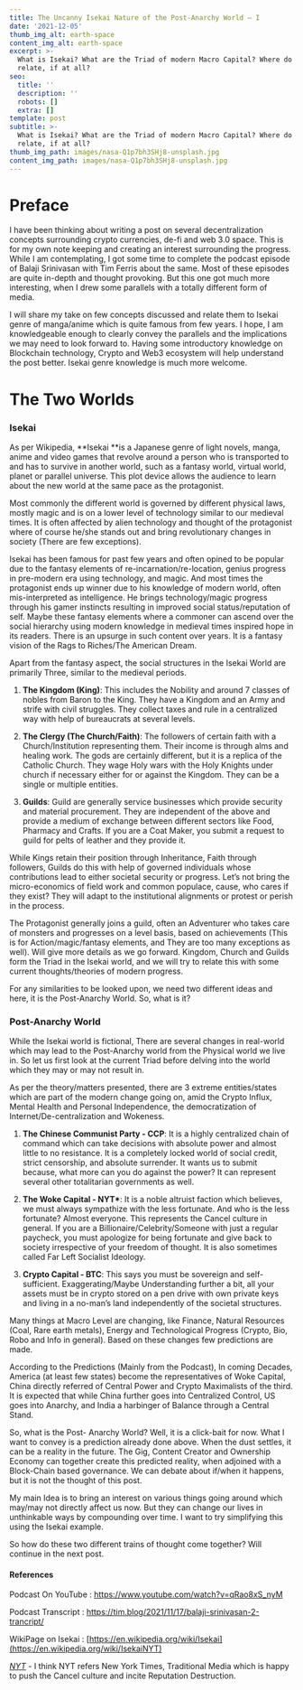 ```yaml
---
title: The Uncanny Isekai Nature of the Post-Anarchy World – I
date: '2021-12-05'
thumb_img_alt: earth-space
content_img_alt: earth-space
excerpt: >-
  What is Isekai? What are the Triad of modern Macro Capital? Where do these
  relate, if at all?
seo:
  title: ''
  description: ''
  robots: []
  extra: []
template: post
subtitle: >-
  What is Isekai? What are the Triad of modern Macro Capital? Where do these
  relate, if at all?
thumb_img_path: images/nasa-Q1p7bh3SHj8-unsplash.jpg
content_img_path: images/nasa-Q1p7bh3SHj8-unsplash.jpg
---
```

# Preface

I have been thinking about writing a post on several decentralization concepts surrounding crypto currencies, de-fi and web 3.0 space. This is for my own note keeping and creating an interest surrounding the progress. While I am contemplating, I got some time to complete the podcast episode of Balaji Srinivasan with Tim Ferris about the same. Most of these episodes are quite in-depth and thought provoking. But this one got much more interesting, when I drew some parallels with a totally different form of media.

I will share my take on few concepts discussed and relate them to Isekai genre of manga/anime which is quite famous from few years. I hope, I am knowledgeable enough to clearly convey the parallels and the implications we may need to look forward to. Having some introductory knowledge on Blockchain technology, Crypto and Web3 ecosystem will help understand the post better. Isekai genre knowledge is much more welcome.

# The Two Worlds

### Isekai

As per Wikipedia, \*\*Isekai \*\*is a Japanese genre of light novels, manga, anime and video games that revolve around a person who is transported to and has to survive in another world, such as a fantasy world, virtual world, planet or parallel universe. This plot device allows the audience to learn about the new world at the same pace as the protagonist.

Most commonly the different world is governed by different physical laws, mostly magic and is on a lower level of technology similar to our medieval times. It is often affected by alien technology and thought of the protagonist where of course he/she stands out and bring revolutionary changes in society (There are few exceptions).

Isekai has been famous for past few years and often opined to be popular due to the fantasy elements of re-incarnation/re-location, genius progress in pre-modern era using technology, and magic. And most times the protagonist ends up winner due to his knowledge of modern world, often mis-interpreted as intelligence. He brings technology/magic progress through his gamer instincts resulting in improved social status/reputation of self. Maybe these fantasy elements where a commoner can ascend over the social hierarchy using modern knowledge in medieval times inspired hope in its readers. There is an upsurge in such content over years. It is a fantasy vision of the Rags to Riches/The American Dream.

Apart from the fantasy aspect, the social structures in the Isekai World are primarily Three, similar to the medieval periods.

1.  **The Kingdom (King)**: This includes the Nobility and around 7 classes of nobles from Baron to the King. They have a Kingdom and an Army and strife with civil struggles. They collect taxes and rule in a centralized way with help of bureaucrats at several levels.

2.  **The Clergy (The Church/Faith)**: The followers of certain faith with a Church/Institution representing them. Their income is through alms and healing work. The gods are certainly different, but it is a replica of the Catholic Church. They wage Holy wars with the Holy Knights under church if necessary either for or against the Kingdom. They can be a single or multiple entities.

3.  **Guilds**: Guild are generally service businesses which provide security and material procurement. They are independent of the above and provide a medium of exchange between different sectors like Food, Pharmacy and Crafts. If you are a Coat Maker, you submit a request to guild for pelts of leather and they provide it.

While Kings retain their position through Inheritance, Faith through followers, Guilds do this with help of governed individuals whose contributions lead to either societal security or progress. Let’s not bring the micro-economics of field work and common populace, cause, who cares if they exist? They will adapt to the institutional alignments or protest or perish in the process.

The Protagonist generally joins a guild, often an Adventurer who takes care of monsters and progresses on a level basis, based on achievements (This is for Action/magic/fantasy elements, and They are too many exceptions as well). Will give more details as we go forward. Kingdom, Church and Guilds form the Triad in the Isekai world, and we will try to relate this with some current thoughts/theories of modern progress.

For any similarities to be looked upon, we need two different ideas and here, it is the Post-Anarchy World. So, what is it?

### Post-Anarchy World

While the Isekai world is fictional, There are several changes in real-world which may lead to the Post-Anarchy world from the Physical world we live in. So let us first look at the current Triad before delving into the world which they may or may not result in.

As per the theory/matters presented, there are 3 extreme entities/states which are part of the modern change going on, amid the Crypto Influx, Mental Health and Personal Independence, the democratization of Internet/De-centralization and Wokeness.

1.  **The Chinese Communist Party - CCP**: It is a highly centralized chain of command which can take decisions with absolute power and almost little to no resistance. It is a completely locked world of social credit, strict censorship, and absolute surrender. It wants us to submit because, what more can you do against the power? It can represent several other totalitarian governments as well.

2.  **The Woke Capital - NYT\***: It is a noble altruist faction which believes, we must always sympathize with the less fortunate. And who is the less fortunate? Almost everyone. This represents the Cancel culture in general. If you are a Billionaire/Celebrity/Someone with just a regular paycheck, you must apologize for being fortunate and give back to society irrespective of your freedom of thought. It is also sometimes called Far Left Socialist Ideology.

3.  **Crypto Capital - BTC**: This says you must be sovereign and self-sufficient. Exaggerating/Maybe Understanding further a bit, all your assets must be in crypto stored on a pen drive with own private keys and living in a no-man’s land independently of the societal structures.

Many things at Macro Level are changing, like Finance, Natural Resources (Coal, Rare earth metals), Energy and Technological Progress (Crypto, Bio, Robo and Info in general). Based on these changes few predictions are made.

According to the Predictions (Mainly from the Podcast), In coming Decades, America (at least few states) become the representatives of Woke Capital, China directly referred of Central Power and Crypto Maximalists of the third. It is expected that while China further goes into Centralized Control, US goes into Anarchy, and India a harbinger of Balance through a Central Stand.

So, what is the Post- Anarchy World? Well, it is a click-bait for now. What I want to convey is a prediction already done above. When the dust settles, it can be a reality in the future. The Gig, Content Creator and Ownership Economy can together create this predicted reality, when adjoined with a Block-Chain based governance. We can debate about if/when it happens, but it is not the thought of this post.

My main Idea is to bring an interest on various things going around which may/may not directly affect us now. But they can change our lives in unthinkable ways by compounding over time. I want to try simplifying this using the Isekai example.

So how do these two different trains of thought come together? Will continue in the next post.

#### References

Podcast On YouTube : https://www.youtube.com/watch?v=qRao8xS_nyM

Podcast Transcript : https://tim.blog/2021/11/17/balaji-srinivasan-2-trancript/

WikiPage on Isekai : [https://en.wikipedia.org/wiki/Isekai](https://en.wikipedia.org/wiki/IsekaiNYT)

[*NYT*](https://en.wikipedia.org/wiki/IsekaiNYT) - I think NYT refers New York Times, Traditional Media which is happy to push the Cancel culture and incite Reputation Destruction.
